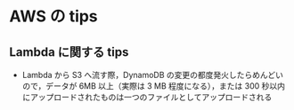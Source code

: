 # AWS の tips

## Lambda に関する tips

- Lambda から S3 へ流す際，DynamoDB の変更の都度発火したらめんどいので，データが 6MB 以上（実際は 3 MB 程度になる），または 300 秒以内にアップロードされたものは一つのファイルとしてアップロードされる
